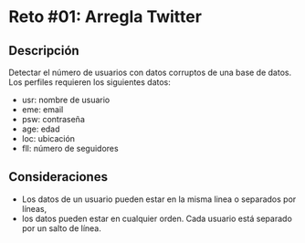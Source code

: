 # Reto #01: Arregla Twitter

## Descripción
Detectar el número de usuarios con datos corruptos de una base de datos.
Los perfiles requieren los siguientes datos:

* usr: nombre de usuario
* eme: email
* psw: contraseña
* age: edad
* loc: ubicación
* fll: número de seguidores

## Consideraciones
- Los datos de un usuario pueden estar en la misma linea o separados por líneas,
- los datos pueden estar en cualquier orden. Cada usuario está separado por un salto de línea.